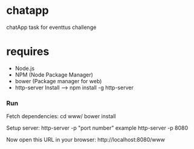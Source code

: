 # chatapp
chatApp task for eventtus challenge

# requires

  - Node.js
  - NPM (Node Package Manager)
  - bower (Package manager for web)
  - http-server Install --> npm install -g http-server

### Run

Fetch dependencies:
    cd www/
    bower install

Setup server:
    http-server -p "port number" example http-server -p 8080
  
Now open this URL in your browser:
    http://localhost:8080/www
